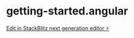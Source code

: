# getting-started.angular

[Edit in StackBlitz next generation editor ⚡️](https://stackblitz.com/~/github.com/HauroDev/getting-started.angular)